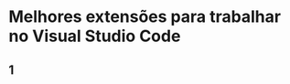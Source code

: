 <h1>Melhores extensões para trabalhar no Visual Studio Code</h1>

<h2>1</h2>
<img src="https://raw.githubusercontent.com/oderwat/vscode-indent-rainbow/master/assets/example.png" alt="">

